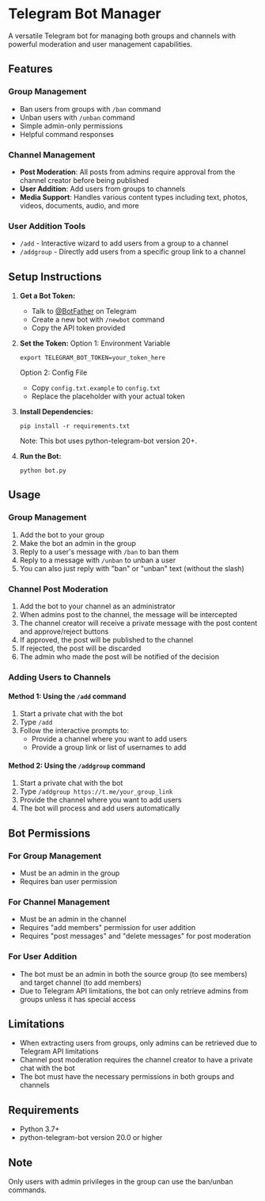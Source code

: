 # Telegram Bot Manager

A versatile Telegram bot for managing both groups and channels with powerful moderation and user management capabilities.

## Features

### Group Management
- Ban users from groups with `/ban` command
- Unban users with `/unban` command
- Simple admin-only permissions
- Helpful command responses

### Channel Management
- **Post Moderation**: All posts from admins require approval from the channel creator before being published
- **User Addition**: Add users from groups to channels
- **Media Support**: Handles various content types including text, photos, videos, documents, audio, and more

### User Addition Tools
- `/add` - Interactive wizard to add users from a group to a channel
- `/addgroup` - Directly add users from a specific group link to a channel

## Setup Instructions

1. **Get a Bot Token:**
   - Talk to [@BotFather](https://t.me/BotFather) on Telegram
   - Create a new bot with `/newbot` command
   - Copy the API token provided

2. **Set the Token:**
   Option 1: Environment Variable
   ```
   export TELEGRAM_BOT_TOKEN=your_token_here
   ```
   
   Option 2: Config File
   - Copy `config.txt.example` to `config.txt`
   - Replace the placeholder with your actual token

3. **Install Dependencies:**
   ```
   pip install -r requirements.txt
   ```
   Note: This bot uses python-telegram-bot version 20+.

4. **Run the Bot:**
   ```
   python bot.py
   ```

## Usage

### Group Management
1. Add the bot to your group
2. Make the bot an admin in the group
3. Reply to a user's message with `/ban` to ban them
4. Reply to a message with `/unban` to unban a user
5. You can also just reply with "ban" or "unban" text (without the slash)

### Channel Post Moderation
1. Add the bot to your channel as an administrator
2. When admins post to the channel, the message will be intercepted
3. The channel creator will receive a private message with the post content and approve/reject buttons
4. If approved, the post will be published to the channel
5. If rejected, the post will be discarded
6. The admin who made the post will be notified of the decision

### Adding Users to Channels
#### Method 1: Using the `/add` command
1. Start a private chat with the bot
2. Type `/add`
3. Follow the interactive prompts to:
   - Provide a channel where you want to add users
   - Provide a group link or list of usernames to add

#### Method 2: Using the `/addgroup` command
1. Start a private chat with the bot
2. Type `/addgroup https://t.me/your_group_link`
3. Provide the channel where you want to add users
4. The bot will process and add users automatically

## Bot Permissions

### For Group Management
- Must be an admin in the group
- Requires ban user permission

### For Channel Management
- Must be an admin in the channel
- Requires "add members" permission for user addition
- Requires "post messages" and "delete messages" for post moderation

### For User Addition
- The bot must be an admin in both the source group (to see members) and target channel (to add members)
- Due to Telegram API limitations, the bot can only retrieve admins from groups unless it has special access

## Limitations

- When extracting users from groups, only admins can be retrieved due to Telegram API limitations
- Channel post moderation requires the channel creator to have a private chat with the bot
- The bot must have the necessary permissions in both groups and channels

## Requirements

- Python 3.7+
- python-telegram-bot version 20.0 or higher

## Note

Only users with admin privileges in the group can use the ban/unban commands. 